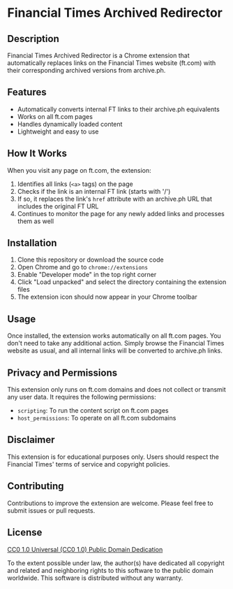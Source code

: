 # Financial Times Archived Redirector

## Description

Financial Times Archived Redirector is a Chrome extension that automatically replaces links on the Financial Times website (ft.com) with their corresponding archived versions from archive.ph.

## Features

- Automatically converts internal FT links to their archive.ph equivalents
- Works on all ft.com pages
- Handles dynamically loaded content
- Lightweight and easy to use

## How It Works

When you visit any page on ft.com, the extension:

1. Identifies all links (`<a>` tags) on the page
2. Checks if the link is an internal FT link (starts with '/')
3. If so, it replaces the link's `href` attribute with an archive.ph URL that includes the original FT URL
4. Continues to monitor the page for any newly added links and processes them as well

## Installation

1. Clone this repository or download the source code
2. Open Chrome and go to `chrome://extensions`
3. Enable "Developer mode" in the top right corner
4. Click "Load unpacked" and select the directory containing the extension files
5. The extension icon should now appear in your Chrome toolbar

## Usage

Once installed, the extension works automatically on all ft.com pages. You don't need to take any additional action. Simply browse the Financial Times website as usual, and all internal links will be converted to archive.ph links.

## Privacy and Permissions

This extension only runs on ft.com domains and does not collect or transmit any user data. It requires the following permissions:

- `scripting`: To run the content script on ft.com pages
- `host_permissions`: To operate on all ft.com subdomains

## Disclaimer

This extension is for educational purposes only. Users should respect the Financial Times' terms of service and copyright policies.

## Contributing

Contributions to improve the extension are welcome. Please feel free to submit issues or pull requests.

## License

[CC0 1.0 Universal (CC0 1.0) Public Domain Dedication](https://creativecommons.org/publicdomain/zero/1.0/)

To the extent possible under law, the author(s) have dedicated all copyright and related and neighboring rights to this software to the public domain worldwide. This software is distributed without any warranty.
